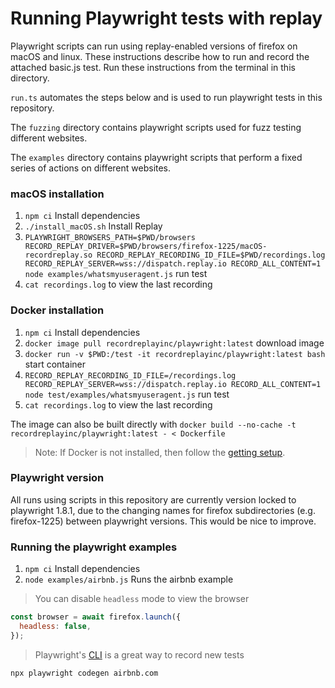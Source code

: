 # Running Playwright tests with replay

Playwright scripts can run using replay-enabled versions of firefox on macOS and linux. These instructions describe how to run and record the attached basic.js test. Run these instructions from the terminal in this directory.

`run.ts` automates the steps below and is used to run playwright tests in this repository.

The `fuzzing` directory contains playwright scripts used for fuzz testing different websites.

The `examples` directory contains playwright scripts that perform a fixed series of actions on different websites.

### macOS installation

1. `npm ci` Install dependencies
2. `./install_macOS.sh` Install Replay
3. `PLAYWRIGHT_BROWSERS_PATH=$PWD/browsers RECORD_REPLAY_DRIVER=$PWD/browsers/firefox-1225/macOS-recordreplay.so RECORD_REPLAY_RECORDING_ID_FILE=$PWD/recordings.log RECORD_REPLAY_SERVER=wss://dispatch.replay.io RECORD_ALL_CONTENT=1 node examples/whatsmyuseragent.js` run test
4. `cat recordings.log` to view the last recording

### Docker installation

1. `npm ci` Install dependencies
2. `docker image pull recordreplayinc/playwright:latest` download image
3. `docker run -v $PWD:/test -it recordreplayinc/playwright:latest bash` start container
4. `RECORD_REPLAY_RECORDING_ID_FILE=/recordings.log RECORD_REPLAY_SERVER=wss://dispatch.replay.io RECORD_ALL_CONTENT=1 node test/examples/whatsmyuseragent.js` run test
5. `cat recordings.log` to view the last recording

The image can also be built directly with `docker build --no-cache -t recordreplayinc/playwright:latest - < Dockerfile`

> Note: If Docker is not installed, then follow the [getting setup](https://docs.docker.com/get-docker/).

### Playwright version

All runs using scripts in this repository are currently version locked to playwright 1.8.1, due to the changing names for firefox subdirectories (e.g. firefox-1225) between playwright versions. This would be nice to improve.

### Running the playwright examples

1. `npm ci` Install dependencies
2. `node examples/airbnb.js` Runs the airbnb example

> You can disable `headless` mode to view the browser

```js
const browser = await firefox.launch({
  headless: false,
});
```

> Playwright's [CLI](https://playwright.dev/docs/cli/) is a great way to record new tests

```
npx playwright codegen airbnb.com
```
